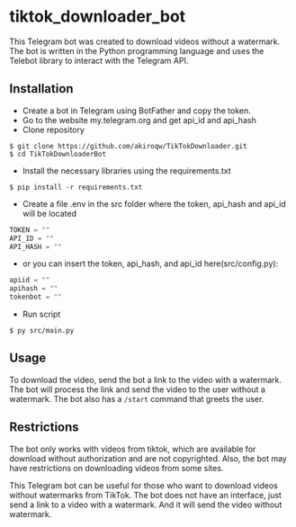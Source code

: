 # tiktok_downloader_bot

This Telegram bot was created to download videos without a watermark. The bot is written in the Python programming language and uses the Telebot library to interact with the Telegram API.

## Installation
* Create a bot in Telegram using BotFather and copy the token.
* Go to the website my.telegram.org and get api_id and api_hash
* Clone repository
```
$ git clone https://github.com/akiroqw/TikTokDownloader.git
$ cd TikTokDownloaderBot
```
* Install the necessary libraries using the requirements.txt
```
$ pip install -r requirements.txt
```
* Create a file .env in the src folder where the token, api_hash and api_id will be located
```py
TOKEN = ""
API_ID = ""
API_HASH = ""
```
* or you can insert the token, api_hash, and api_id here(src/config.py):
```py
apiid = ""
apihash = ""
tokenbot = ""
```
* Run script
```
$ py src/main.py
```
## Usage

To download the video, send the bot a link to the video with a watermark. The bot will process the link and send the video to the user without a watermark.
The bot also has a `/start` command that greets the user.

## Restrictions

The bot only works with videos from tiktok, which are available for download without authorization and are not copyrighted. Also, the bot may have restrictions on downloading videos from some sites.

This Telegram bot can be useful for those who want to download videos without watermarks from TikTok. The bot does not have an interface, just send a link to a video with a watermark. And it will send the video without watermark.
